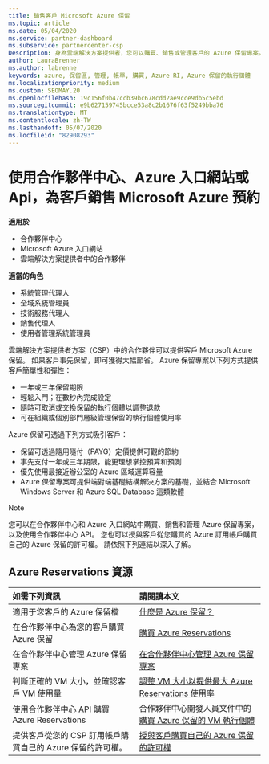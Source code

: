 ```yaml
---
title: 銷售客戶 Microsoft Azure 保留
ms.topic: article
ms.date: 05/04/2020
ms.service: partner-dashboard
ms.subservice: partnercenter-csp
Description: 身為雲端解決方案提供者，您可以購買、銷售或管理客戶的 Azure 保留專案。 使用合作夥伴中心、Azure 入口網站或合作夥伴中心 API。
author: LauraBrenner
ms.author: labrenne
keywords: azure, 保留區, 管理, 帳單, 購買, Azure RI, Azure 保留的執行個體
ms.localizationpriority: medium
ms.custom: SEOMAY.20
ms.openlocfilehash: 19c156f0b47ccb39bc678cdd2ae9cce9db5c5ebd
ms.sourcegitcommit: e9b627159745bcce53a8c2b1676f63f5249bba76
ms.translationtype: MT
ms.contentlocale: zh-TW
ms.lasthandoff: 05/07/2020
ms.locfileid: "82908293"
---
```

# <a name="sell-microsoft-azure-reservations-to-customers-using-partner-center-the-azure-portal-or-apis"></a>使用合作夥伴中心、Azure 入口網站或 Api，為客戶銷售 Microsoft Azure 預約

<!--Maggie, 12/7/18 - Added "Partner Center" to metadata title and H1 title as per Catherine Watson in bug #19868631-->

**適用於**

- 合作夥伴中心
- Microsoft Azure 入口網站
- 雲端解決方案提供者中的合作夥伴

**適當的角色**

- 系統管理代理人
- 全域系統管理員
- 技術服務代理人
- 銷售代理人
- 使用者管理系統管理員

雲端解決方案提供者方案（CSP）中的合作夥伴可以提供客戶 Microsoft Azure 保留。 如果客戶事先保留，即可獲得大幅節省。 Azure 保留專案以下列方式提供客戶簡單性和彈性：

- 一年或三年保留期限
- 輕鬆入門；在數秒內完成設定
- 隨時可取消或交換保留的執行個體以調整退款
- 可在組織或個別部門層級管理保留的執行個體使用率 

Azure 保留可透過下列方式吸引客戶：

- 保留可透過隨用隨付（PAYG）定價提供可觀的節約
- 事先支付一年或三年期限，能更理想掌控預算和預測
- 優先使用最接近辦公室的 Azure 區域運算容量
- Azure 保留專案可提供端對端基礎結構解決方案的基礎，並結合 Microsoft Windows Server 和 Azure SQL Database 這類軟體

>[!NOTE]
> 您可以在合作夥伴中心和 Azure 入口網站中購買、銷售和管理 Azure 保留專案，以及使用合作夥伴中心 API。 您也可以授與客戶從您購買的 Azure 訂用帳戶購買自己的 Azure 保留的許可權。 請依照下列連結以深入了解。

## <a name="azure-reservations-resources"></a>Azure Reservations 資源

|**如需下列資訊**   |**請閱讀本文**    |
|:-----------------------------|:-----------------|
| 適用于您客戶的 Azure 保留檔 | [什麼是 Azure 保留？](https://docs.microsoft.com/azure/billing/billing-save-compute-costs-reservations)
|在合作夥伴中心為您的客戶購買 Azure 保留   |[購買 Azure Reservations](azure-reservations-buying.md)
|在合作夥伴中心管理 Azure 保留專案 | [在合作夥伴中心管理 Azure 保留專案](azure-reservations-manage.md)
|判斷正確的 VM 大小，並確認客戶 VM 使用量   |[調整 VM 大小以提供最大 Azure Reservations 使用率](azure-usage.md)   |
|使用合作夥伴中心 API 購買 Azure Reservations | 合作夥伴中心開發人員文件中的[購買 Azure 保留的 VM 執行個體](https://docs.microsoft.com/partner-center/develop/purchase-azure-reservations)   |
|提供客戶從您的 CSP 訂用帳戶購買自己的 Azure 保留的許可權。 | [授與客戶購買自己的 Azure 保留的許可權](give-customers-permission.md)   |
